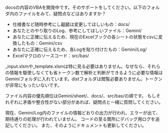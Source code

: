docsの内容のVBAを開発中です。そのサポートをしてください。以下のフォルダ内のファイルをみて、疑問点などはありますか？
- 仕様書など随時参考にし齟齬は変更してほしいもの：docs/
- あなたとのやり取りのLog、参考にしてほしいファイル：Gemini/
- あなたに正確に伝えるため、現在のExcelブックの各シートの状態をcsvに変換したもの：Gemini/csv
- あなたに正確に伝えるため、各Logを貼り付けたもの：Gemini/Log/
- Excelマクロのソースコード：src/bas/

_input.xlsmや_template.xlsmは特に見る必要はありません。なぜなら、それらの情報を駆使しなくても省トークン数で解析と判断ができるように必要な情報はGeminiフォルダに入れています。distフォルダは閲覧必要ありません。トークンが非常にもったいないです。

ファイル内容の優先順位はGemini/sheet/、docs/、src/bas/の順です。
もしそれぞれに矛盾や整合性がない部分があれば、疑問点と一緒に質問してください。

現在、Gemini/Log内のファイルの情報どおりの出力が行われ、エラーが出て、期待通りの処理が行われていません。
コードの至る箇所にデバッグ用ログを追記してください。
また、そのようにドキュメントも更新してください。